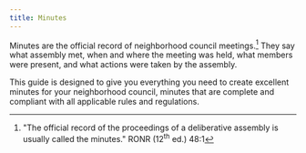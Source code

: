 ```yaml
---
title: Minutes
---
```


Minutes are
the official record
of neighborhood council
meetings.[^ronrrecord]
They say
what assembly met,
when and where
the meeting was held,
what members
were present,
and what actions
were taken
by the assembly.

This guide is designed
to give you
everything you need
to create
excellent minutes
for your neighborhood council,
minutes that are complete
and compliant
with all
applicable rules and regulations.

[^ronrrecord]:
    "The official record
    of the proceedings
    of a deliberative assembly
    is usually called
    the minutes."
    RONR (12<sup>th</sup>&nbsp;ed.) 48:1

